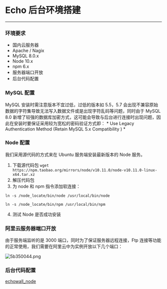 # Echo 后台环境搭建

- - - -

### 环境要求

* 国内云服务器
* Apache / Nagix
* MySQL 8.0.x
* Node 10.x
* npm 6.x
* 服务器端口开放
* 后台代码配置

### MySQL 配置

MySQL 安装时需注意版本不宜过低，过低的版本如 5.5，5.7 会出现不兼容原始数据的字符集导致无法写入数据文件或是出现字符乱码等问题，同时由于 MySQL 8.0 新增了较强的数据库加密方式，这可能会导致与后台进行连接时出现问题，因此在安装时要保证采用较为宽松的密码验证方式即： * Use Legacy  Authentication Method (Retain MySQL 5.x Compatibility ) *

### Node 配置

我们采用源代码的方式来在 Ubuntu 服务端安装最新版本的 Node 服务。
1. 下载源代码包 ` wget https://npm.taobao.org/mirrors/node/v10.11.0/node-v10.11.0-linux-x64.tar.xz `
2. 解压代码包
3. 为 node 和 npm 指令添加软连接：

`ln -s /node_locate/bin/node /usr/local/bin/node `

`ln -s /node_locate/bin/npm /usr/local/bin/npm `

4. 测试 Node 是否成功安装

### 阿里云服务器端口开放

由于服务端监听的是 3000 端口，同时为了保证服务器远程连接，Ftp 连接等功能的正常使用，我们需要在阿里云中为实例开放以下几个端口：

![5b350044.png](http://wx2.sinaimg.cn/mw690/0060lm7Tly1fw2edc40x2j30wq0ewgo1.jpg
)

### 后台代码配置

[echowall_node](https://github.com/REDMedis/EchoWall-DMU/blob/master/echowall/echowall_node.md)

